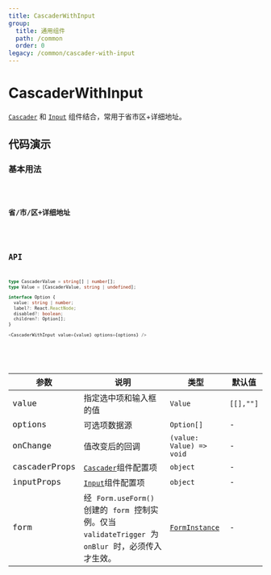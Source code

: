 ```yaml
---
title: CascaderWithInput
group:
  title: 通用组件
  path: /common
  order: 0
legacy: /common/cascader-with-input
---
```


# CascaderWithInput

[`Cascader`](https://ant.design/components/cascader-cn/#API) 和 [`Input`](https://ant.design/components/input-cn/#API) 组件结合，常用于省市区+详细地址。

## 代码演示

### 基本用法

<code src="./demos/Demo1.tsx" />

### 省/市/区+详细地址

<code src="./demos/Demo2.tsx" />

## API

```typescript
type CascaderValue = string[] | number[];
type Value = [CascaderValue, string | undefined];

interface Option {
  value: string | number;
  label?: React.ReactNode;
  disabled?: boolean;
  children?: Option[];
}

<CascaderWithInput value={value} options={options} />
```

<br />

| 参数          | 说明   | 类型    | 默认值    |
| ------------- | ------------- | ------------- | --------- |
| value         | 指定选中项和输入框的值 | `Value` | `[[],""]` |
| options       | 可选项数据源  | `Option[]` | - |
| onChange      | 值改变后的回调  | `(value: Value) => void` | - |
| cascaderProps | [`Cascader`](https://ant.design/components/cascader-cn/#API)组件配置项 | `object` | - |
| inputProps    | [`Input`](https://ant.design/components/input-cn/#API)组件配置项  | `object` | - |
| form          | 经 `Form.useForm()` 创建的 `form` 控制实例。仅当 `validateTrigger` 为 `onBlur` 时，必须传入才生效。 | [`FormInstance`](https://ant.design/components/form-cn/#FormInstance) | - |
